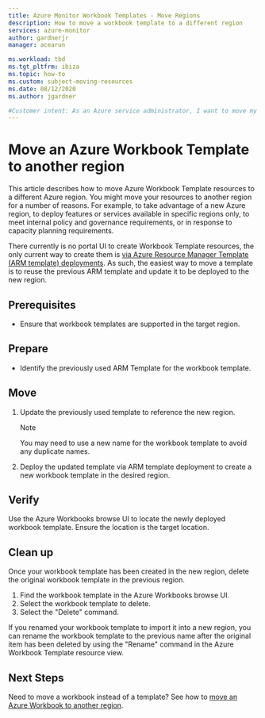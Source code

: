```yaml
---
title: Azure Monitor Workbook Templates - Move Regions
description: How to move a workbook template to a different region
services: azure-monitor
author: gardnerjr
manager: acearun

ms.workload: tbd
ms.tgt_pltfrm: ibiza
ms.topic: how-to
ms.custom: subject-moving-resources
ms.date: 08/12/2020
ms.author: jgardner

#Customer intent: As an Azure service administrator, I want to move my resources to another Azure region
---
```

# Move an Azure Workbook Template to another region

This article describes how to move Azure Workbook Template resources to a different Azure region. You might move your resources to another region for a number of reasons. For example, to take advantage of a new Azure region, to deploy features or services available in specific regions only, to meet internal policy and governance requirements, or in response to capacity planning requirements.

There currently is no portal UI to create Workbook Template resources, the only current way to create them is [via Azure Resource Manager Template (ARM template) deployments](../visualize/workbooks-automate.md). As such, the easiest way to move a template is to reuse the previous ARM template and update it to be deployed to the new region.

## Prerequisites

* Ensure that workbook templates are supported in the target region.

## Prepare

* Identify the previously used ARM Template for the workbook template.

## Move

1. Update the previously used template to reference the new region.

   > [!NOTE]
   > You may need to use a new name for the workbook template to avoid any duplicate names.

2. Deploy the updated template via ARM template deployment to create a new workbook template in the desired region.

## Verify

Use the Azure Workbooks browse UI to locate the newly deployed workbook template. Ensure the location is the target location.

## Clean up

Once your workbook template has been created in the new region, delete the original workbook template in the previous region.
1. Find the workbook template in the Azure Workbooks browse UI.
2. Select the workbook template to delete.
3. Select the "Delete" command.

If you renamed your workbook template to import it into a new region, you can rename the workbook template to the previous name after the original item has been deleted by using the "Rename" command in the Azure Workbook Template resource view.

## Next Steps

Need to move a workbook instead of a template? See how to [move an Azure Workbook to another region](./workbooks-move-region.md).

